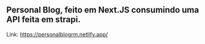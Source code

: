 
## Personal Blog, feito em Next.JS consumindo uma API feita em strapi.

Link: https://personalblogrm.netlify.app/


